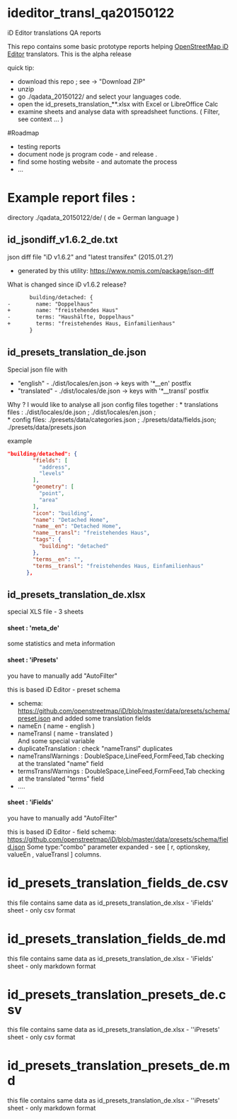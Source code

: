 # ideditor_transl_qa20150122
iD Editor translations QA reports 

This repo contains some basic prototype reports  helping [OpenStreetMap iD Editor](https://github.com/openstreetmap/iD) translators.
This is the alpha release


quick tip:
*  download this repo ;  see -> "Download ZIP"
*  unzip 
*  go  ./qadata_20150122/  and select your languages code.
*  open the id_presets_translation_**.xlsx with  Excel or LibreOffice Calc
*  examine sheets and analyse data with spreadsheet functions. ( Filter, see context ... )

#Roadmap

* testing reports
* document node js program code - and release .
* find some hosting website - and automate the process
* ...



# Example report files : 

directory ./qadata_20150122/de/   ( de = German language  )

##  id_jsondiff_v1.6.2_de.txt	   
   json diff file  "iD v1.6.2" and "latest transifex" (2015.01.2?)
   *  generated by this utility:  https://www.npmjs.com/package/json-diff
   
   What is changed since iD v1.6.2 release? 

```txt     
       building/detached: {
-        name: "Doppelhaus"
+        name: "freistehendes Haus"
-        terms: "Haushälfte, Doppelhaus"
+        terms: "freistehendes Haus, Einfamilienhaus"
       }
```

## id_presets_translation_de.json	
  Special json file with
  *  "english" - ./dist/locales/en.json ->   keys with '*__en'  postfix   
  *  "translated" - ./dist/locales/de.json -> keys with '*__transl' postfix  

  Why ?   I would like to analyse  all json config files together :
      *    translations files : ./dist/locales/de.json ; ./dist/locales/en.json ;     
      *    config files: ./presets/data/categories.json ;   ./presets/data/fields.json; ./presets/data/presets.json

example     
```json
"building/detached": {
        "fields": [
          "address",
          "levels"
        ],
        "geometry": [
          "point",
          "area"
        ],
        "icon": "building",
        "name": "Detached Home",
        "name__en": "Detached Home",
        "name__transl": "freistehendes Haus",
        "tags": {
          "building": "detached"
        },
        "terms__en": "",
        "terms__transl": "freistehendes Haus, Einfamilienhaus"
      },
```

            
## id_presets_translation_de.xlsx	
special XLS file -  3 sheets 

####  sheet : 'meta_de' 
  some statistics and meta information

####  sheet : 'iPresets' 
you have to manually add "AutoFilter" 

this is based iD Editor - preset schema 
   *  schema:  https://github.com/openstreetmap/iD/blob/master/data/presets/schema/preset.json
and added some translation fields  
*  nameEn             ( name - english )	
*  nameTransl         ( name - translated )    
And  some special variable
*  duplicateTranslation  :  check "nameTransl" duplicates
*  nameTranslWarnings    :  DoubleSpace,LineFeed,FormFeed,Tab  checking  at the translated  "name" field 
*  termsTranslWarnings   :  DoubleSpace,LineFeed,FormFeed,Tab  checking  at the translated  "terms" field 
*  ....

####  sheet : 'iFields' 
you have to manually add "AutoFilter" 

this is based iD Editor - field schema: https://github.com/openstreetmap/iD/blob/master/data/presets/schema/field.json
Some type:"combo" parameter expanded - see [ r, optionskey,	valueEn ,	valueTransl ] columns.

# id_presets_translation_fields_de.csv	
  this file contains same data  as id_presets_translation_de.xlsx - 'iFields' sheet - only csv format
# id_presets_translation_fields_de.md	
  this file contains same data  as id_presets_translation_de.xlsx - 'iFields' sheet - only markdown format
  
# id_presets_translation_presets_de.csv	
  this file contains same data  as id_presets_translation_de.xlsx - ''iPresets' sheet - only csv format
  
# id_presets_translation_presets_de.md
  this file contains same data  as id_presets_translation_de.xlsx - ''iPresets' sheet - only markdown format
